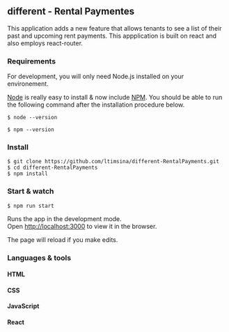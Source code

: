 
## different - Rental Paymentes

This application adds a new feature that allows tenants
to see a list of their past and upcoming rent payments.
This appplication is built on react and also employs react-router.

### Requirements

For development, you will only need Node.js installed on your environement.

[Node](http://nodejs.org/) is really easy to install & now include [NPM](https://npmjs.org/).
You should be able to run the following command after the installation procedure
below.

    $ node --version

    $ npm --version

### Install

    $ git clone https://github.com/ltimsina/different-RentalPayments.git
    $ cd different-RentalPayments
    $ npm install

### Start & watch

    $ npm run start


Runs the app in the development mode.<br>
Open [http://localhost:3000](http://localhost:3000) to view it in the browser.

The page will reload if you make edits.<br>


### Languages & tools

#### HTML

#### CSS

#### JavaScript

#### React


